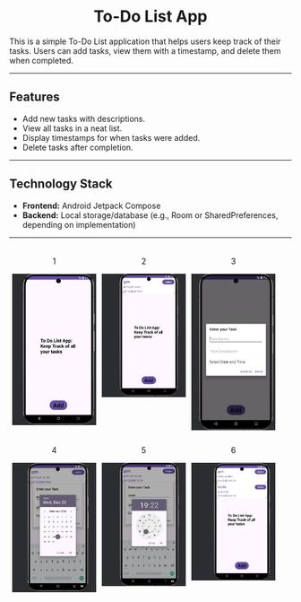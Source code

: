 <h1 align="center">To-Do List App</h1>

This is a simple To-Do List application that helps users keep track of their tasks. Users can add tasks, view them with a timestamp, and delete them when completed.

---

## Features
- Add new tasks with descriptions.
- View all tasks in a neat list.
- Display timestamps for when tasks were added.
- Delete tasks after completion.
---

## Technology Stack
- **Frontend:** Android Jetpack Compose
- **Backend:** Local storage/database (e.g., Room or SharedPreferences, depending on implementation)

---
<div style="display: flex; flex-wrap: wrap;">
  <div style="margin: 5px; text-align: center;">
    <p>1</p>
    <img src="Screen/Front_App.jpg" alt="Description of the Image" style="width: 150px;">
  </div>
  <div style="margin: 5px; text-align: center;">
    <p>2</p>
    <img src="Screen/List.jpg" alt="Description of the Image" style="width: 150px;">
  </div>
  <div style="margin: 5px; text-align: center;">
    <p>3</p>
    <img src="Screen/Add_Task.jpg" alt="Description of the Image" style="width: 150px;">
  </div>
  <div style="margin: 5px; text-align: center;">
    <p>4</p>
    <img src="Screen/Choose_Date.jpg" alt="Description of the Image" style="width: 150px;">
  </div>
  <div style="margin: 5px; text-align: center;">
    <p>5</p>
    <img src="Screen/Choose_Time.jpg" alt="Description of the Image" style="width: 150px;">
  </div>
  <div style="margin: 5px; text-align: center;">
    <p>6</p>
    <img src="Screen/All_Task.jpg" alt="Description of the Image" style="width: 150px;">
  </div>
</div>



